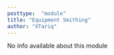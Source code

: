 ```yaml
---
posttype:  "module"  
title: "Equipment Smithing"
author: "XTariq"
---
```

No info available about this module
